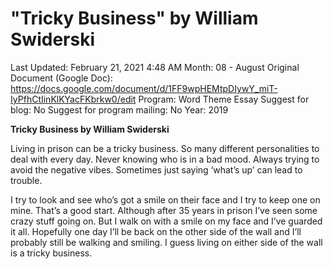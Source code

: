 # "Tricky Business" by William Swiderski

Last Updated: February 21, 2021 4:48 AM
Month: 08 - August
Original Document (Google Doc): https://docs.google.com/document/d/1FF9wpHEMtpDIywY_miT-IyPfhCtIinKlKYacFKbrkw0/edit
Program: Word Theme Essay
Suggest for blog: No
Suggest for program mailing: No
Year: 2019

**Tricky Business by William Swiderski**

Living in prison can be a tricky business. So many different personalities to deal with every day. Never knowing who is in a bad mood. Always trying to avoid the negative vibes. Sometimes just saying ‘what’s up’ can lead to trouble.

I try to look and see who’s got a smile on their face and I try to keep one on mine. That’s a good start. Although after 35 years in prison I’ve seen some crazy stuff going on. But I walk on with a smile on my face and I’ve guarded it all. Hopefully one day I’ll be back on the other side of the wall and I’ll probably still be walking and smiling. I guess living on either side of the wall is a tricky business.